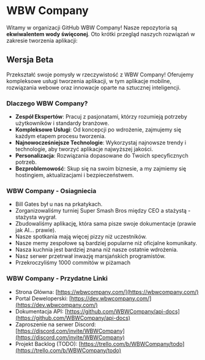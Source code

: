 # WBW Company

Witamy w organizacji GitHub WBW Company! Nasze repozytoria są **ekwiwalentem wody święconej**. Oto krótki przegląd naszych rozwiązań w zakresie tworzenia aplikacji:

## Wersja Beta

Przekształć swoje pomysły w rzeczywistość z WBW Company! Oferujemy kompleksowe usługi tworzenia aplikacji, w tym aplikacje mobilne, rozwiązania webowe oraz innowacje oparte na sztucznej inteligencji.

### Dlaczego WBW Company?

- **Zespół Ekspertów**: Pracuj z pasjonatami, którzy rozumieją potrzeby użytkowników i standardy branżowe.
- **Kompleksowe Usługi**: Od koncepcji po wdrożenie, zajmujemy się każdym etapem procesu tworzenia.
- **Najnowocześniejsze Technologie**: Wykorzystaj najnowsze trendy i technologie, aby tworzyć aplikacje najwyższej jakości.
- **Personalizacja**: Rozwiązania dopasowane do Twoich specyficznych potrzeb.
- **Bezproblemowość**: Skup się na swoim biznesie, a my zajmiemy się hostingiem, aktualizacjami i bezpieczeństwem.

### WBW Company - Osiagniecia
- Bill Gates był u nas na prkatykach.
- Zorganizowaliśmy turniej Super Smash Bros między CEO a stażystą - stażysta wygrał.
- Zbudowaliśmy aplikację, która sama pisze swoje dokumentacje (prawie jak AI... prawie).
- Nasze spotkania mają więcej pizzy niż uczestników.
- Nasze memy zespołowe są bardziej popularne niż oficjalne komunikaty.
- Nasza kuchnia jest bardziej znana niż nasze ostatnie wdrożenia.
- Nasz serwer przetrwał inwazję marsjańskich programistów.
- Przekroczyliśmy 1000 commitów w piżamach

### WBW Company - Przydatne Linki

- Strona Główna: [https://wbwcompany.com/](https://wbwcompany.com/)
- Portal Deweloperski: [https://dev.wbwcompany.com/](https://dev.wbwcompany.com/)
- Dokumentacja API: [https://github.com/WBWCompany/api-docs](https://github.com/WBWCompany/api-docs)
- Zaproszenie na serwer Discord: [https://discord.com/invite/WBWCompany](https://discord.com/invite/WBWCompany)
- Projekt Backlog (TODO): [https://trello.com/b/WBWCompany/todo](https://trello.com/b/WBWCompany/todo)
